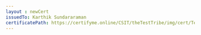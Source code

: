 ```yaml
--- 
layout : newCert 
issuedTo: Karthik Sundararaman
certificatePath: https://certifyme.online/CSIT/theTestTribe/img/cert/TestFlix/KarthikSundararaman_2c19a.png
--- 
```

